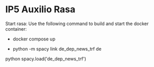 # IP5 Auxilio Rasa

Start rasa:
Use the following command to build and start the docker container:
* docker compose up

* python -m spacy link de_dep_news_trf de

python spacy.load('de_dep_news_trf')      

